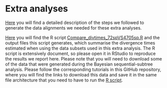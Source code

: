 # Extra analyses

[Here](/03_Extra_analyses/00_Data_filtering)
you will find a detailed description of the steps we followed to generate the data alignments we 
needed for these extra analyses. 

[Here](/03_Extra_analyses/03_Analyses) 
you will find the R script
[Compare_divtimes_72spVS4705sp.R](https://github.com/sabifo4/mammals_dating/blob/main/03_Extra_analyses/03_Analyses/Compare_divtimes_72spVS4705sp.R)
and the output files this script generates, which summarise the divergence 
times estimated when using the data subsets used in this extra analysis. The R script is extensively 
document, so please open it in RStudio to reproduce the results we report here. Please note that you will 
need to download some of the data that were generated during the Bayesian sequential-subtree 
analysis. Please follow the corresponding tutorials in this GitHub repository, where you will find 
the links to download this data and save it in the same file architecture that you need to have 
to run the [R script](https://github.com/sabifo4/mammals_dating/blob/main/03_Extra_analyses/03_Analyses/Compare_divtimes_72spVS4705sp.R).